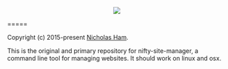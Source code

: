 <p align="center">
    <img src="https://gitlab.com/nifty-site-manager/nsm/raw/master/nsm.png"/>
</p>
=====

Copyright (c) 2015-present [Nicholas Ham](https://n-ham.com).

This is the original and primary repository for nifty-site-manager, a command
line tool for managing websites. It should work on linux and osx. 

